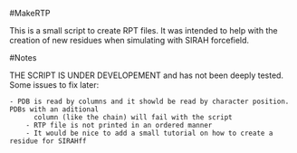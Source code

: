 #MakeRTP

This is a small script to create RPT files.
It was intended to help with the creation of new residues 
when simulating with SIRAH forcefield.


#Notes

THE SCRIPT IS UNDER DEVELOPEMENT and has not been deeply tested.
Some issues to fix later:

	- PDB is read by columns and it showld be read by character position. PDBs with an aditional
          column (like the chain) will fail with the script
        - RTP file is not printed in an ordered manner
        - It would be nice to add a small tutorial on how to create a residue for SIRAHff
